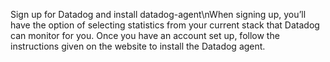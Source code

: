 Sign up for Datadog and install datadog-agent\nWhen signing up, you’ll have the option of selecting statistics from your current stack that Datadog can monitor for you. Once you have an account set up, follow the instructions given on the website to install the Datadog agent.
